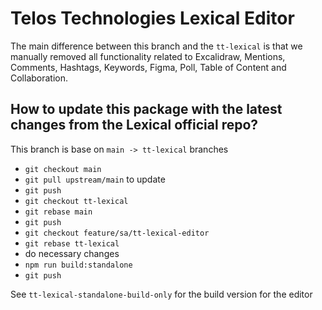 # Telos Technologies Lexical Editor

The main difference between this branch and the `tt-lexical` is that we manually removed all functionality related to Excalidraw, Mentions, Comments, Hashtags, Keywords, Figma, Poll, Table of Content and Collaboration.

## How to update this package with the latest changes from the Lexical official repo?

This branch is base on `main -> tt-lexical` branches

- `git checkout main`
- `git pull upstream/main` to update
- `git push`
- `git checkout tt-lexical`
- `git rebase main`
- `git push`
- `git checkout feature/sa/tt-lexical-editor`
- `git rebase tt-lexical`
- do necessary changes
- `npm run build:standalone`
- `git push`

See `tt-lexical-standalone-build-only` for the build version for the editor